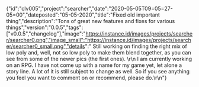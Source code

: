 {"id":"clv005","project":"searcher","date":"2020-05-05T09=05=27-05=00","dateposted":"05-05-2020","title":"Fixed old important thing","description":"Tons of great new features and fixes for various things","version":"0.0.5","tags":["v0.0.5","changelog"],"image":"https://instance.id/images/projects/searcher/searcher0.png","image_small":"https://instance.id/images/projects/searcher/searcher0_small.png","details":"  Still working on finding the right mix of low poly and, well, not so low poly to make them blend together, as you can see from some of the newer pics (the first ones).  \\r\\n  I am currently working on an RPG. I have not come up with a name for my game yet, let alone a story line. A lot of it is still subject to change as well. So if you see anything you feel you want to comment on or recommend, please do.\\r\\n"}